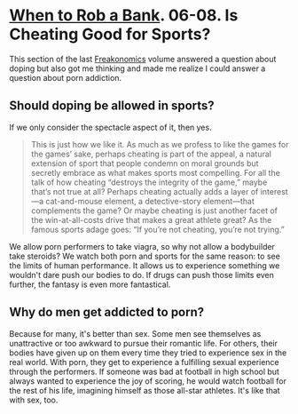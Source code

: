 # [When to Rob a Bank]. 06-08. Is Cheating Good for Sports?

This section of the last [Freakonomics] volume answered a question about doping but also got me thinking and made me realize I could answer a question about porn addiction.

[Freakonomics]: ../../../series/freakonomics.md
[When to Rob a Bank]: https://www.google.com/books/edition/When_to_Rob_a_Bank/2lidBAAAQBAJ

## Should doping be allowed in sports? 

If we only consider the spectacle aspect of it, then yes.

> This is just how we like it. As much as we profess to like the games for the games’ sake, perhaps cheating is part of the appeal, a natural extension of sport that people condemn on moral grounds but secretly embrace as what makes sports most compelling. For all the talk of how cheating “destroys the integrity of the game,” maybe that’s not true at all? Perhaps cheating actually adds a layer of interest—a cat-and-mouse element, a detective-story element—that complements the game? Or maybe cheating is just another facet of the win-at-all-costs drive that makes a great athlete great? As the famous sports adage goes: “If you’re not cheating, you’re not trying.”

We allow porn performers to take viagra, so why not allow a bodybuilder take steroids? We watch both porn and sports for the same reason: to see the limits of human performance. It allows us to experience something we wouldn't dare push our bodies to do. If drugs can push those limits even further, the fantasy is even more fantastical. 

## Why do men get addicted to porn?

Because for many, it's better than sex. Some men see themselves as unattractive or too awkward to pursue their romantic life. For others, their bodies have given up on them every time they tried to experience sex in the real world. With porn, they get to experience a fulfilling sexual experience through the performers. If someone was bad at football in high school but always wanted to experience the joy of scoring, he would watch football for the rest of his life, imagining himself as those all-star athletes. It's like that with sex, too.
